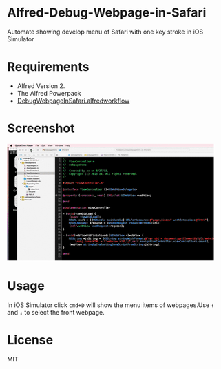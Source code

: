 # Alfred-Debug-Webpage-in-Safari
Automate showing develop menu of Safari with one key stroke in iOS Simulator

# Requirements
* Alfred Version 2.
* The Alfred Powerpack
* [DebugWebpageInSafari.alfredworkflow](https://github.com/bumaociyuan/Alfred-Debug-Webpage-in-Safari/blob/master/DebugWebpageInSafari.alfredworkflow?raw=true)

# Screenshot
![image](https://github.com/bumaociyuan/Alfred-Debug-Webpage-in-Safari/blob/master/screenshot.gif?raw=true)

# Usage
In iOS Simulator click `cmd+D` will show the menu items of webpages.Use `↑` and `↓` to select the front webpage.

# License
MIT